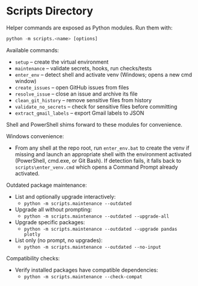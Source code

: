 # Scripts Directory

Helper commands are exposed as Python modules. Run them with:

``` python
python -m scripts.<name> [options]
```

Available commands:

- `setup` – create the virtual environment
- `maintenance` – validate secrets, hooks, run checks/tests
- `enter_env` – detect shell and activate venv (Windows; opens a new cmd window)
- `create_issues` – open GitHub issues from files
- `resolve_issue` – close an issue and archive its file
- `clean_git_history` – remove sensitive files from history
- `validate_no_secrets` – check for sensitive files before committing
- `extract_gmail_labels` – export Gmail labels to JSON

Shell and PowerShell shims forward to these modules for convenience.

Windows convenience:

- From any shell at the repo root, run `enter_env.bat` to create the venv if
  missing and launch an appropriate shell with the environment activated
  (PowerShell, cmd.exe, or Git Bash). If detection fails, it falls back to
  `scripts\enter_venv.cmd` which opens a Command Prompt already activated.

Outdated package maintenance:

- List and optionally upgrade interactively:
  - `python -m scripts.maintenance --outdated`
- Upgrade all without prompting:
  - `python -m scripts.maintenance --outdated --upgrade-all`
- Upgrade specific packages:
  - `python -m scripts.maintenance --outdated --upgrade pandas plotly`
- List only (no prompt, no upgrades):
  - `python -m scripts.maintenance --outdated --no-input`

Compatibility checks:

- Verify installed packages have compatible dependencies:
  - `python -m scripts.maintenance --check-compat`
